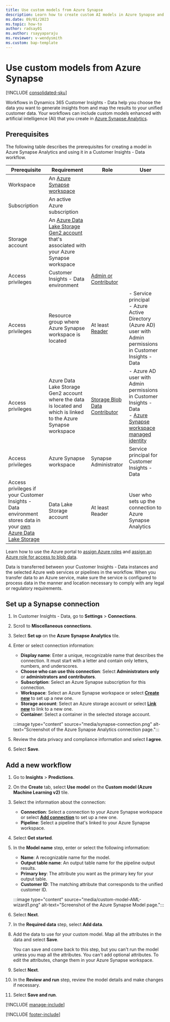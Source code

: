 ```yaml
---
title: Use custom models from Azure Synapse
description: Learn how to create custom AI models in Azure Synapse and use them in your Dynamics 365 Customer Insights workflows.
ms.date: 09/01/2023
ms.topic: how-to
author: radsay01
ms.author: rsayyaparaju
ms.reviewer: v-wendysmith
ms.custom: bap-template
---
```


# Use custom models from Azure Synapse

[!INCLUDE [consolidated-sku](./includes/consolidated-sku.md)]

Workflows in Dynamics 365 Customer Insights - Data help you choose the data you want to generate insights from and map the results to your unified customer data. Your workflows can include custom models enhanced with artificial intelligence (AI) that you create in [Azure Synapse Analytics](/azure/synapse-analytics/machine-learning/what-is-machine-learning).

## Prerequisites

The following table describes the prerequisites for creating a model in Azure Synapse Analytics and using it in a Customer Insights - Data workflow.

| Prerequisite | Requirement | Role | User |
| --- | --- | --- | --- |
| Workspace | An [Azure Synapse workspace](/azure/synapse-analytics/get-started-create-workspace) | | |
| Subscription | An active Azure subscription | | |
| Storage account | An [Azure Data Lake Storage Gen2 account](/azure/storage/blobs/data-lake-storage-quickstart-create-account) that's associated with your Azure Synapse workspace | | |
| Access privileges | Customer Insights - Data environment | [Admin or Contributor](/azure/role-based-access-control/rbac-and-directory-admin-roles) | |
| Access privileges | Resource group where Azure Synapse workspace is located | At least [Reader](/azure/role-based-access-control/role-assignments-portal) | - Service principal<br/> - Azure Active Directory (Azure AD) user with Admin permissions in Customer Insights - Data | |
| Access privileges | Azure Data Lake Storage Gen2 account where the data is located and which is linked to the Azure Synapse workspace | [Storage Blob Data Contributor](/azure/role-based-access-control/built-in-roles#storage-blob-data-contributor) | - Azure AD user with Admin permissions in Customer Insights - Data<br/> - [Azure Synapse workspace managed identity](/azure/synapse-analytics/security/synapse-workspace-managed-identity) |
| Access privileges | Azure Synapse workspace | Synapse Administrator | Service principal for Customer Insights - Data |
| Access privileges if your Customer Insights - Data environment stores data in your [own Azure Data Lake Storage](own-data-lake-storage.md) | Data Lake Storage account | At least Reader | User who sets up the connection to Azure Synapse Analytics |

Learn how to use the Azure portal to [assign Azure roles](/azure/role-based-access-control/role-assignments-portal) and [assign an Azure role for access to blob data](/azure/storage/common/storage-auth-aad-rbac-portal).

Data is transferred between your Customer Insights - Data instances and the selected Azure web services or pipelines in the workflow. When you transfer data to an Azure service, make sure the service is configured to process data in the manner and location necessary to comply with any legal or regulatory requirements.

## Set up a Synapse connection

1. In Customer Insights - Data, go to **Settings** > **Connections**.

1. Scroll to **Miscellaneous connections**.

1. Select **Set up** on the **Azure Synapse Analytics** tile.

1. Enter or select connection information:

   - **Display name**: Enter a unique, recognizable name that describes the connection. It must start with a letter and contain only letters, numbers, and underscores.
   - **Choose who can use this connection**: Select **Administrators only** or **administrators and contributors**.
   - **Subscription**: Select an Azure Synapse subscription for this connection.
   - **Workspace**: Select an Azure Synapse workspace or select [**Create new**](/azure/synapse-analytics/quickstart-create-workspace) to set up a new one.
   - **Storage account**: Select an Azure storage account or select [**Link new**](/azure/storage/common/storage-account-create?bc=%2Fazure%2Fsynapse-analytics%2Fbreadcrumb%2Ftoc.json&tabs=azure-portal) to link to a new one.
   - **Container**: Select a container in the selected storage account.

   :::image type="content" source="media/synapse-connection.png" alt-text="Screenshot of the Azure Synapse Analytics connection page.":::
  
1. Review the data privacy and compliance information and select **I agree**.

1. Select **Save**.

## Add a new workflow

1. Go to **Insights** > **Predictions**.

1. On the **Create** tab, select **Use model** on the **Custom model (Azure Machine Learning v2)** tile.

1. Select the information about the connection:

   - **Connection**: Select a connection to your Azure Synapse workspace or select [**Add connection**](#set-up-a-synapse-connection) to set up a new one.
   - **Pipeline**: Select a pipeline that's linked to your Azure Synapse workspace.

1. Select **Get started**.

1. In the **Model name** step, enter or select the following information:

   - **Name**: A recognizable name for the model.
   - **Output table name**: An output table name for the pipeline output results.
   - **Primary key**: The attribute you want as the primary key for your output table.
   - **Customer ID**: The matching attribute that corresponds to the unified customer ID.

   :::image type="content" source="media/custom-model-AML-wizard1.png" alt-text="Screenshot of the Azure Synapse Model page.":::
  
1. Select **Next**.

1. In the **Required data** step, select **Add data**.

1. Add the data to use for your custom model. Map all the attributes in the data and select **Save**.

   You can save and come back to this step, but you can't run the model unless you map all the attributes. You can't add optional attributes. To edit the attributes, change them in your Azure Synapse workspace.

1. Select **Next**.

1. In the **Review and run** step, review the model details and make changes if necessary.

1. Select **Save and run**.

[!INCLUDE [manage-include](includes/custom-models-manage.md)]

[!INCLUDE [footer-include](includes/footer-banner.md)]

